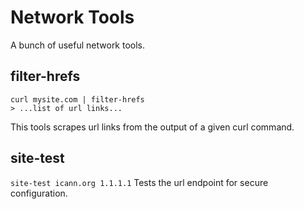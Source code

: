 # Network Tools
A bunch of useful network tools.

## filter-hrefs
```
curl mysite.com | filter-hrefs
> ...list of url links...
```
This tools scrapes url links from the output of a given curl command.

## site-test
```site-test icann.org 1.1.1.1```
Tests the url endpoint for secure configuration.


